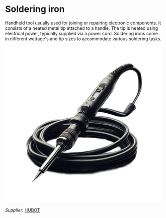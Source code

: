 # Soldering iron

Handheld tool usually used for joining or repairing electronic components. It consists of a heated metal tip attached to a handle. The tip is heated using electrical power, typically supplied via a power cord. Soldering irons come in different wattage's and tip sizes to accommodate various soldering tasks.


![](../../images/soldering.jpeg)

_Supplier_: [HUBOT](https://hubot.cl/producto/cautin-temperatura-regulacion-digital-80w-180-480-c-sku-391/)

